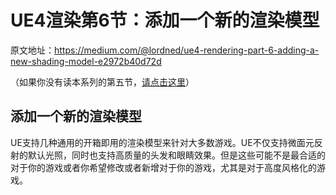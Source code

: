 ﻿# UE4渲染第6节：添加一个新的渲染模型
原文地址：https://medium.com/@lordned/ue4-rendering-part-6-adding-a-new-shading-model-e2972b40d72d

（如果你没有读本系列的第五节，[请点击这里](https://medium.com/@lordned/unreal-engine-4-rendering-part-5-shader-permutations-2b975e503dd4)）

## 添加一个新的渲染模型
UE支持几种通用的开箱即用的渲染模型来针对大多数游戏。UE不仅支持微面元反射的默认光照，同时也支持高质量的头发和眼睛效果。但是这些可能不是最合适的对于你的游戏或者你希望修改或者新增对于你的游戏，尤其是对于高度风格化的游戏。


